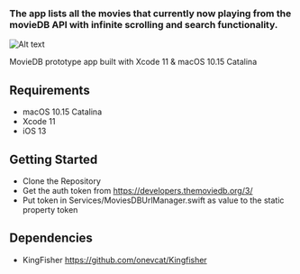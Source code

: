 ### The app lists all the movies that currently now playing from the movieDB API with infinite scrolling and search functionality.

![Alt text](./promo.png?raw=true "MovieDB")

MovieDB prototype app built with Xcode 11 & macOS 10.15 Catalina

## Requirements
- macOS 10.15 Catalina
- Xcode 11 
- iOS 13

## Getting Started
- Clone the Repository
- Get the auth token from https://developers.themoviedb.org/3/
- Put token in Services/MoviesDBUrlManager.swift as value to the static property token

## Dependencies
- KingFisher https://github.com/onevcat/Kingfisher
